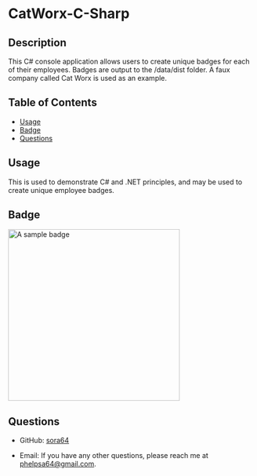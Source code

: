
  # CatWorx-C-Sharp

  ## Description

  This C# console application allows users to create unique badges for each of their employees. Badges are output to the /data/dist folder. A faux company called Cat Worx is used as an example.

  ## Table of Contents

  - [Usage](#usage)
  - [Badge](#badge)
  - [Questions](#questions)

  ## Usage

  This is used to demonstrate C# and .NET principles, and may be used to create unique employee badges.

  ## Badge
  <img src="data/employeeBadge.png" alt="A sample badge" width="350"/>


  ## Questions

  - GitHub: [sora64](https://github.com/sora64/)

  - Email: If you have any other questions, please reach me at [phelpsa64@gmail.com](mailto:phelpsa64@gmail.com).


  